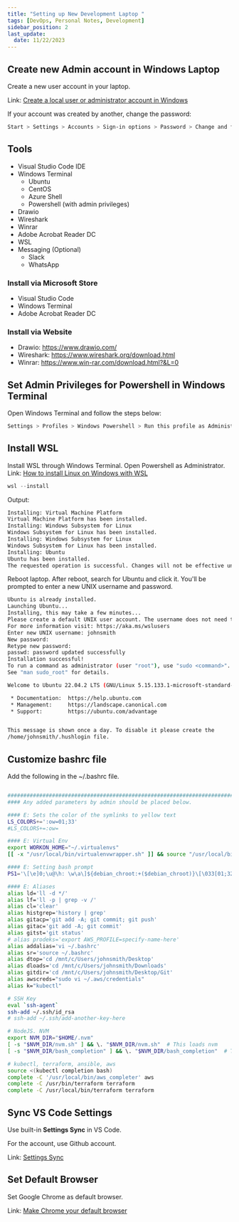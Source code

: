 ```yaml
---
title: "Setting up New Development Laptop "
tags: [DevOps, Personal Notes, Development]
sidebar_position: 2
last_update:
  date: 11/22/2023
---
```



## Create new Admin account in Windows Laptop 

Create a new user account in your laptop. 

Link: [Create a local user or administrator account in Windows](https://support.microsoft.com/en-us/windows/create-a-local-user-or-administrator-account-in-windows-20de74e0-ac7f-3502-a866-32915af2a34d#:~:text=check%20your%20version.-,Create%20a%20local%20user%20account,user%20without%20a%20Microsoft%20account.)

If your account was created by another, change the password:

```bash
Start > Settings > Accounts > Sign-in options > Password > Change and follow directions 
```

## Tools  

- Visual Studio Code IDE 
- Windows Terminal 
    - Ubuntu
    - CentOS
    - Azure Shell 
    - Powershell  (with admin privileges)
- Drawio
- Wireshark 
- Winrar
- Adobe Acrobat Reader DC
- WSL
- Messaging (Optional)
    - Slack
    - WhatsApp 

### Install via Microsoft Store 

- Visual Studio Code 
- Windows Terminal 
- Adobe Acrobat Reader DC 

### Install via Website 

- Drawio: https://www.drawio.com/ 
- Wireshark: https://www.wireshark.org/download.html
- Winrar: https://www.win-rar.com/download.html?&L=0 


## Set Admin Privileges for Powershell in Windows Terminal 

Open Windows Terminal and follow the steps below:

```bash
Settings > Profiles > Windows Powershell > Run this profile as Administrator > Turn On 
```

## Install WSL 

Install WSL through Windows Terminal. Open Powershell as Administrator.
Link: [How to install Linux on Windows with WSL](https://learn.microsoft.com/en-us/windows/wsl/install) 

```powershell 
wsl --install
```

Output:

```bash
Installing: Virtual Machine Platform
Virtual Machine Platform has been installed.
Installing: Windows Subsystem for Linux
Windows Subsystem for Linux has been installed.
Installing: Windows Subsystem for Linux
Windows Subsystem for Linux has been installed.
Installing: Ubuntu
Ubuntu has been installed.
The requested operation is successful. Changes will not be effective until the system is rebooted. 
```

Reboot laptop. After reboot, search for Ubuntu and click it.
You'll be prompted to enter a new UNIX username and password. 

```bash
Ubuntu is already installed.
Launching Ubuntu...
Installing, this may take a few minutes...
Please create a default UNIX user account. The username does not need to match your Windows username.
For more information visit: https://aka.ms/wslusers
Enter new UNIX username: johnsmith
New password:
Retype new password:
passwd: password updated successfully
Installation successful!
To run a command as administrator (user "root"), use "sudo <command>".
See "man sudo_root" for details.

Welcome to Ubuntu 22.04.2 LTS (GNU/Linux 5.15.133.1-microsoft-standard-WSL2 x86_64)

 * Documentation:  https://help.ubuntu.com
 * Management:     https://landscape.canonical.com
 * Support:        https://ubuntu.com/advantage


This message is shown once a day. To disable it please create the
/home/johnsmith/.hushlogin file. 
```


## Customize bashrc file

Add the following in the ~/.bashrc file.

```bash

##########################################################################
#### Any added parameters by admin should be placed below.

#### E: Sets the color of the symlinks to yellow text
LS_COLORS+=':ow=01;33'
#LS_COLORS+=:ow=

#### E: Virtual Env
export WORKON_HOME="~/.virtualenvs"
[[ -x "/usr/local/bin/virtualenvwrapper.sh" ]] && source "/usr/local/bin/virtualenvwrapper.sh"

#### E: Setting bash prompt
PS1='\[\e]0;\u@\h: \w\a\]${debian_chroot:+($debian_chroot)}\[\033[01;32m\]\u@\h\[\033[00m\]:\[\033[01;34m\]\W\[\033[00m\]\$ '

#### E: Aliases
alias ld='ll -d */'
alias lf='ll -p | grep -v /'
alias cl='clear'
alias histgrep='history | grep'
alias gitacp='git add -A; git commit; git push'
alias gitac='git add -A; git commit'
alias gitst='git status'
# alias prodeks='export AWS_PROFILE=specify-name-here'  
alias addalias='vi ~/.bashrc'
alias sr='source ~/.bashrc'
alias dtop='cd /mnt/c/Users/johnsmith/Desktop'
alias dloads='cd /mnt/c/Users/johnsmith/Downloads'
alias gitdir='cd /mnt/c/Users/johnsmith/Desktop/Git'
alias awscreds="sudo vi ~/.aws/credentials"
alias k="kubectl"

# SSH Key
eval `ssh-agent`
ssh-add ~/.ssh/id_rsa
# ssh-add ~/.ssh/add-another-key-here

# NodeJS. NVM
export NVM_DIR="$HOME/.nvm"
[ -s "$NVM_DIR/nvm.sh" ] && \. "$NVM_DIR/nvm.sh"  # This loads nvm
[ -s "$NVM_DIR/bash_completion" ] && \. "$NVM_DIR/bash_completion"  # This loads nvm bash_completion

# kubectl, terraform, ansible, aws
source <(kubectl completion bash)
complete -C '/usr/local/bin/aws_completer' aws
complete -C /usr/bin/terraform terraform
complete -C /usr/local/bin/terraform terraform 
```



## Sync VS Code Settings

Use built-in **Settings Sync** in VS Code. 

For the account, use Github account. 

Link: [Settings Sync](https://code.visualstudio.com/docs/editor/settings-sync#:~:text=You%20can%20turn%20on%20Settings,and%20UI%20State%20are%20supported)


## Set Default Browser 

Set Google Chrome as default browser. 

Link: [Make Chrome your default browser](https://support.google.com/chrome/answer/95417?hl=en&co=GENIE.Platform=Desktop)
